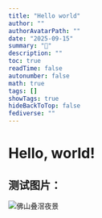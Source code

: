 ```yaml
---
title: "Hello world"
author: ""
authorAvatarPath: ""
date: "2025-09-15"
summary: "🤣"
description: ""
toc: true
readTime: false
autonumber: false
math: true
tags: []
showTags: true
hideBackToTop: false
fediverse: ""
---
```




# Hello, world!





## 测试图片：

![佛山叠滘夜景](https://cdn.jsdelivr.net/gh/LucienVen/photo-bed@main/images/P1036202-%E5%B7%B2%E5%A2%9E%E5%BC%BA-%E9%99%8D%E5%99%AA.7a7a1eac.jpg)
